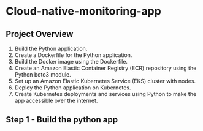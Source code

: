 # Cloud-native-monitoring-app

## Project Overview
1. Build the Python application.
2. Create a Dockerfile for the Python application.
3. Build the Docker image using the Dockerfile.
4. Create an Amazon Elastic Container Registry (ECR) repository using the Python boto3 module.
5. Set up an Amazon Elastic Kubernetes Service (EKS) cluster with nodes.
6. Deploy the Python application on Kubernetes.
7. Create Kubernetes deployments and services using Python to make the app accessible over the internet.

## Step 1 - Build the python app


